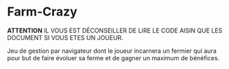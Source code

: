 # Farm-Crazy #

**ATTENTION**
IL VOUS EST DÉCONSEILLER DE LIRE LE CODE AISIN QUE LES DOCUMENT SI VOUS ETES UN JOUEUR.


Jeu de gestion par navigateur dont le joueur incarnera un fermier qui aura pour but de faire évoluer sa ferme et de gagner un maximum de bénéfices.